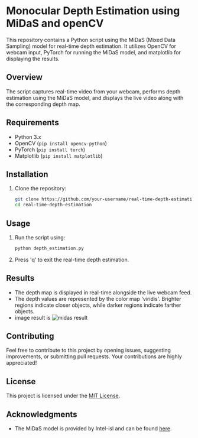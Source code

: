 # Monocular Depth Estimation using MiDaS and openCV

This repository contains a Python script using the MiDaS (Mixed Data Sampling) model for real-time depth estimation. It utilizes OpenCV for webcam input, PyTorch for running the MiDaS model, and matplotlib for displaying the results.

## Overview
The script captures real-time video from your webcam, performs depth estimation using the MiDaS model, and displays the live video along with the corresponding depth map.

## Requirements
- Python 3.x
- OpenCV (`pip install opencv-python`)
- PyTorch (`pip install torch`)
- Matplotlib (`pip install matplotlib`)

## Installation
1. Clone the repository:
    ```bash
    git clone https://github.com/your-username/real-time-depth-estimation.git
    cd real-time-depth-estimation
    ```

## Usage
1. Run the script using:
    ```bash
    python depth_estimation.py
    ```

2. Press 'q' to exit the real-time depth estimation.

## Results
- The depth map is displayed in real-time alongside the live webcam feed.
- The depth values are represented by the color map 'viridis'. Brighter regions indicate closer objects, while darker regions indicate farther objects.
- image result is ![midas result](https://github.com/delademf/midascv/assets/106419974/01f48e74-11e5-41af-935e-15218398b54a)


## Contributing
Feel free to contribute to this project by opening issues, suggesting improvements, or submitting pull requests. Your contributions are highly appreciated!

## License
This project is licensed under the [MIT License](LICENSE).

## Acknowledgments
- The MiDaS model is provided by Intel-isl and can be found [here](https://github.com/intel-isl/MiDaS).


